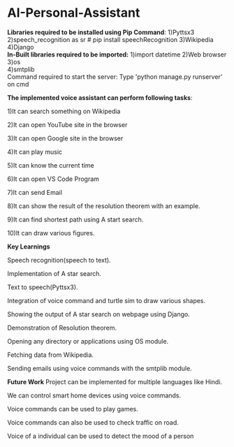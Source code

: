 # AI-Personal-Assistant
**Libraries required to be installed using Pip Command**: 
1)Pyttsx3   
2)speech_recognition as sr  # pip install speechRecognition 
3)Wikipedia  
4)Django  
**In-Built libraries required to be imported:**
1)import datetime 
2)Web browser  
3)os  
4)smtplib  
Command required to start the server: Type 'python manage.py runserver' on cmd  

**The implemented voice assistant can perform following tasks**: 

1)It can search something on Wikipedia  

2)It can open YouTube site in the browser 

3)It can open Google site in the browser 

4)It can play music  

5)It can know the current time 

6)It can open VS Code Program 

7)It can send Email 

8)It can show the result of the resolution theorem with an example. 

9)It can find shortest path using A start search. 

10)It can draw various figures.


**Key Learnings**

Speech recognition(speech to text).

Implementation of A star search.

Text to speech(Pyttsx3).

Integration of voice command and turtle sim to draw various shapes.

Showing the output of A star search on webpage using Django.

Demonstration of Resolution theorem.

Opening any directory or applications using OS module.

Fetching data from Wikipedia.

Sending emails using voice commands with the smtplib module.


**Future Work**
Project can be implemented for multiple languages like Hindi.

We can control smart home devices using voice commands.

Voice commands can be used to play games.

Voice commands can also be used to check traffic on road.

Voice of a individual can be used to detect the mood of a person



